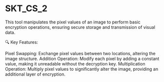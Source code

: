 # SKT_CS_2
This tool manipulates the pixel values of an image to perform basic encryption operations, ensuring secure storage and transmission of visual data.

🔍 Key Features:

Pixel Swapping: Exchange pixel values between two locations, altering the image structure.
Addition Operation: Modify each pixel by adding a constant value, making it unreadable without the decryption key.
Multiplication Operation: Multiply pixel values to significantly alter the image, providing an additional layer of encryption.

